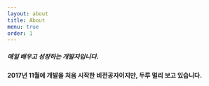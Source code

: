 ```yaml
---
layout: about
title: About
menu: true
order: 1
---
```


##### 매일 배우고 성장하는 개발자입니다.
#### 2017년 11월에 개발을 처음 시작한 비전공자이지만, 두루 멀리 보고 있습니다.